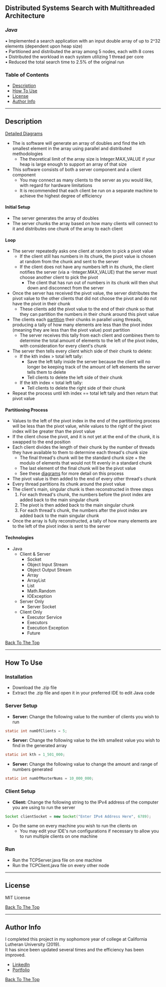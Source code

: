 ## Distributed Systems Search with Multithreaded Architecture 
###  *Java*
• Implemented a search application with an input double array of up to 2^32 elements (dependent upon heap size)
</br>
• Partitioned and distributed the array among 5 nodes, each with 8 cores
</br>
• Distributed the workload in each system utilizing 1 thread per core
</br>
• Reduced the total search time to 2.5% of the original run

### Table of Contents

- [Description](#description)
- [How To Use](#how-to-use)
- [License](#license)
- [Author Info](#author-info)

---

## Description
[Detailed Diagrams](https://docs.google.com/presentation/d/1LBytJ9_9IhutClPNqJBD7_YAJCPsVM5TO3V6dauEsFs/edit?usp=sharing)
- The is software will generate an array of doubles and find the kth smallest element in the array using parallel and distributed methodologies
  - The theoretical limit of the array size is Integer.MAX_VALUE
  if your heap is large enough to support an array of that size <br/>
- This software consists of both a server component and a client component
  - You may connect as many clients to the server as you would like,
  with regard for hardware limitations
  - It is recommended that each client be run on a separate machine to achieve the highest degree of efficiency
#### Initial Setup
  - The server generates the array of doubles
  - The server chunks the array based on how many clients will connect to it and distributes one chunk of the array to each client
#### Loop
  - The server repeatedly asks one client at random to pick a pivot value
    - If the client still has numbers in its chunk, the pivot value is chosen at random from the chunk and sent to the server
    - If the client does not have any numbers left in its chunk, the client notifies the server (via a -Integer.MAX_VALUE) that the server must choose another client to pick the pivot
      - The client that has run out of numbers in its chunk will then shut down and disconnect from the server 
  - Once the server has received the pivot value, the server distributes the pivot value to the other clients that did not choose the pivot and do not have the pivot in their chunk
    - These clients add the pivot value to the end of their chunk so that they can partition the numbers in their chunk around this pivot value 
  - The clients each [partition](#partitioning-process) their chunks in parallel using threads, producing a tally of how many elements are less than the pivot index (meaning they are less than the pivot value) post partition
    - The server receives this tally from each client and combines them to determine the total amount of elements to the left of the pivot index, with consideration for every client's chunk
  - The server then tells every client which side of their chunk to delete:
    - If the kth index > total left tally:
      - Save the left tally inside the server because the client will no longer be keeping track of the amount of left elements the server tells them to delete
      - Tell clients to delete the left side of their chunk
    - If the kth index < total left tally:
      - Tell clients to delete the right side of their chunk
  - Repeat the process until kth index == total left tally and then return that pivot value
    
#### Partitioning Process
- Values to the left of the pivot index in the end of the partitioning process will be less than the pivot value, while values to the right of the pivot index will be greater than the pivot value
- If the client chose the pivot, and it is not yet at the end of the chunk, it is swapped to the end position
- Each client divides the length of their chunk by the number of threads they have available to them to determine each thread's chunk size
  - The final thread's chunk will be the standard chunk size + the modulo of elements that would not fit evenly in a standard chunk
  - The last element of the final chunk will be the pivot value
  - See these [diagrams](https://docs.google.com/presentation/d/1LBytJ9_9IhutClPNqJBD7_YAJCPsVM5TO3V6dauEsFs/edit?usp=sharing) for more detail on this process
- The pivot value is then added to the end of every other thread's chunk
- Every thread partitions its chunk around the pivot value 
- The client's main, singular chunk is then reconstructed in three steps
  1. For each thread's chunk, the numbers before the pivot index are added back to the main singular chunk
  2. The pivot is then added back to the main singular chunk
  3. For each thread's chunk, the numbers after the pivot index are added back to the main singular chunk
- Once the array is fully reconstructed, a tally of how many elements are to the left of the pivot index is sent to the server
#### Technologies

- Java
  - Client & Server
    - Socket
    - Object Input Stream
    - Object Output Stream 
    - Array
    - ArrayList
    - List
    - Math.Random
    - IOException
  - Server Only
    - Server Socket
  - Client Only
    - Executor Service 
    - Executors 
    - Execution Exception
    - Future

[Back To The Top](#table-of-contents)   

---

## How To Use
### Installation
- Download the .zip file
- Extract the .zip file and open it in your preferred IDE to edit Java code
### Server Setup
- **Server:** Change the following value to the number of clients you wish to run
```java
static int numOfClients = 5;
```
- **Server:** Change the following value to the kth smallest value you  wish to find in the generated array
```java
static int kth = 1_501_000;
```
- **Server:** Change the following value to change the amount and range of numbers generated
```java
static int numOfMasterNums = 10_000_000;
```
### Client Setup
- **Client:** Change the following string to the IPv4 address of the computer you are using to run the server 
```java
Socket clientSocket = new Socket("Enter IPv4 Address Here", 6789);
```
- Do the same on every machine you wish to run the clients on
  - You may edit your IDE's run configurations if necessary to allow you to run multiple clients on one machine
### Run
- Run the TCPServer.java file on one machine
- Run the TCPClient.java file on every other node
---

## License

MIT License

[Back To The Top](#table-of-contents)

---

## Author Info
I completed this project in my sophomore year of college at California Lutheran University (2019). </br>It has since been updated several times and the efficiency has been improved. 
- [LinkedIn](https://www.linkedin.com/in/nicholas-sarullo)
- [Portfolio](https://nsarullo.github.io/portfolio)

[Back To The Top](#table-of-contents)
